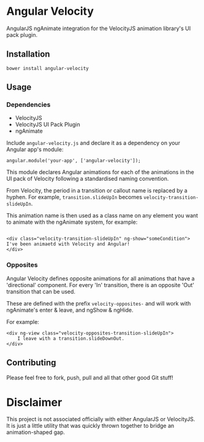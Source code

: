 
# Angular Velocity

AngularJS ngAnimate integration for the VelocityJS animation library's UI pack plugin.

## Installation

```
bower install angular-velocity
```

## Usage

### Dependencies

- VelocityJS
- VelocityJS UI Pack Plugin
- ngAnimate

Include `angular-velocity.js` and declare it as a dependency on your Angular app's module:

```
angular.module('your-app', ['angular-velocity']);
```

This module declares Angular animations for each of the animations in the UI pack of Velocity following a standardised naming convention.

From Velocity, the period in a transition or callout name is replaced by a hyphen. For example, `transition.slideUpIn` becomes `velocity-transition-slideUpIn`.

This animation name is then used as a class name on any element you want to animate with the ngAnimate system, for example:

```

<div class="velocity-transition-slideUpIn" ng-show="someCondition">
I've been animaetd with Velocity and Angular!
</div>

```

### Opposites

Angular Velocity defines opposite animations for all animations that have a 'directional' component. For every 'In' transition, there is an opposite 'Out' transition that can be used.

These are defined with the prefix `velocity-opposites-` and will work with ngAnimate's enter & leave, and ngShow & ngHide.

For example:

```
<div ng-view class="velocity-opposites-transition-slideUpIn">
	I leave with a transition.slideDownOut.
</div>
```

## Contributing

Please feel free to fork, push, pull and all that other good Git stuff!

# Disclaimer

This project is not associated officially with either AngularJS or VelocityJS. It is just a little utility that was quickly thrown together to bridge an animation-shaped gap.
